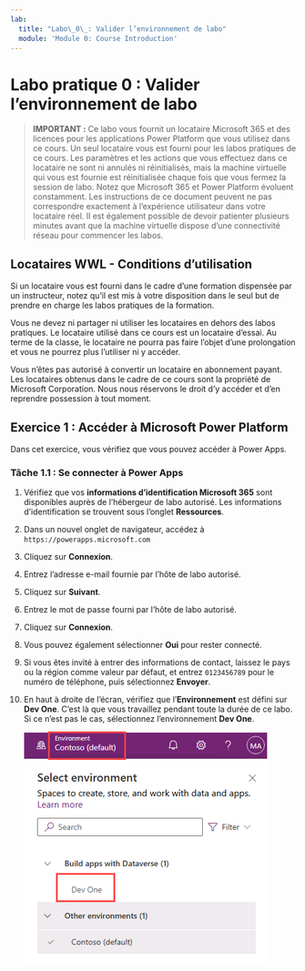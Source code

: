 ```yaml
---
lab:
  title: "Labo\_0\_: Valider l’environnement de labo"
  module: 'Module 0: Course Introduction'
---
```


# Labo pratique 0 : Valider l’environnement de labo

> **IMPORTANT :** Ce labo vous fournit un locataire Microsoft 365 et des licences pour les applications Power Platform que vous utilisez dans ce cours. Un seul locataire vous est fourni pour les labos pratiques de ce cours. Les paramètres et les actions que vous effectuez dans ce locataire ne sont ni annulés ni réinitialisés, mais la machine virtuelle qui vous est fournie est réinitialisée chaque fois que vous fermez la session de labo. Notez que Microsoft 365 et Power Platform évoluent constamment. Les instructions de ce document peuvent ne pas correspondre exactement à l’expérience utilisateur dans votre locataire réel. Il est également possible de devoir patienter plusieurs minutes avant que la machine virtuelle dispose d’une connectivité réseau pour commencer les labos.

## Locataires WWL - Conditions d’utilisation

Si un locataire vous est fourni dans le cadre d’une formation dispensée par un instructeur, notez qu’il est mis à votre disposition dans le seul but de prendre en charge les labos pratiques de la formation.

Vous ne devez ni partager ni utiliser les locataires en dehors des labos pratiques. Le locataire utilisé dans ce cours est un locataire d’essai. Au terme de la classe, le locataire ne pourra pas faire l’objet d’une prolongation et vous ne pourrez plus l’utiliser ni y accéder.

Vous n’êtes pas autorisé à convertir un locataire en abonnement payant. Les locataires obtenus dans le cadre de ce cours sont la propriété de Microsoft Corporation. Nous nous réservons le droit d’y accéder et d’en reprendre possession à tout moment.

## Exercice 1 : Accéder à Microsoft Power Platform

Dans cet exercice, vous vérifiez que vous pouvez accéder à Power Apps.

### Tâche 1.1 : Se connecter à Power Apps

1. Vérifiez que vos **informations d’identification Microsoft 365** sont disponibles auprès de l’hébergeur de labo autorisé. Les informations d’identification se trouvent sous l’onglet **Ressources**.

1. Dans un nouvel onglet de navigateur, accédez à `https://powerapps.microsoft.com`

1. Cliquez sur **Connexion**.

1. Entrez l’adresse e-mail fournie par l’hôte de labo autorisé.

1. Cliquez sur **Suivant**.

1. Entrez le mot de passe fourni par l’hôte de labo autorisé.

1. Cliquez sur **Connexion**.

1. Vous pouvez également sélectionner **Oui** pour rester connecté.

1. Si vous êtes invité à entrer des informations de contact, laissez le pays ou la région comme valeur par défaut, et entrez `0123456789` pour le numéro de téléphone, puis sélectionnez **Envoyer**.

1. En haut à droite de l’écran, vérifiez que l’**Environnement** est défini sur **Dev One**. C’est là que vous travaillez pendant toute la durée de ce labo. Si ce n’est pas le cas, sélectionnez l’environnement **Dev One**.

    ![Sélecteur d’environnement.](../media/select-dev-one-environment.png)
